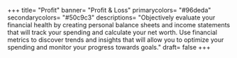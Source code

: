 +++
title= "Profit"
banner= "Profit & Loss"
primarycolors= "#96deda"
secondarycolors= "#50c9c3"
descriptions= "Objectively evaluate your financial health by creating personal balance sheets and income statements that will track your spending and calculate your net worth. Use financial metrics to discover trends and insights that will allow you to optimize your spending and monitor your progress towards goals."
draft= false
+++